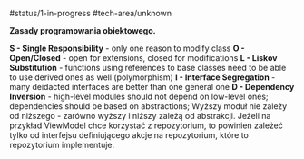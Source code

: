 #status/1-in-progress
#tech-area/unknown

**Zasady programowania obiektowego.**

**S - Single Responsibility** - only one reason to modify class
**O - Open/Closed** - open for extensions, closed for modifications
**L -  Liskov Substitution** - functions using references to base classes need to be able to use derived ones as well (polymorphism)
**I - Interface Segregation** - many deidacted interfaces are better than one general one
**D - Dependency Inversion** - high-level modules should not depend on low-level ones; dependencies should be based on abstractions;
Wyższy moduł nie zależy od niższego - zarówno wyższy i niższy zależą od abstrakcji.
Jeżeli na przykład ViewModel chce korzystać z repozytorium, to powinien zależeć tylko od interfejsu definiującego akcje na repozytorium, które to repozytorium implementuje.